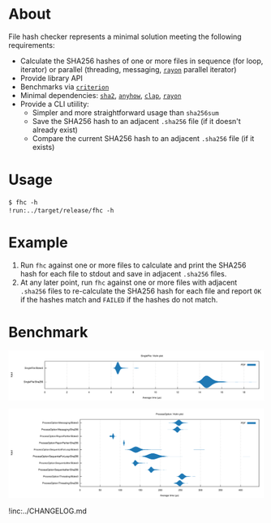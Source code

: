 # About

File hash checker represents a minimal solution meeting the following
requirements:

* Calculate the SHA256 hashes of one or more files in sequence (for loop,
  iterator) or parallel (threading, messaging, [`rayon`] parallel iterator)
* Provide library API
* Benchmarks via [`criterion`]
* Minimal dependencies: [`sha2`], [`anyhow`], [`clap`], [`rayon`]
* Provide a CLI utiility:
    * Simpler and more straightforward usage than `sha256sum`
    * Save the SHA256 hash to an adjacent `.sha256` file (if it doesn't already
      exist)
    * Compare the current SHA256 hash to an adjacent `.sha256` file (if it
      exists)

[`anyhow`]: https://crates.io/crates/anyhow
[`clap`]: https://crates.io/crates/clap
[`criterion`]: https://crates.io/crates/criterion
[`sha2`]: https://crates.io/crates/sha2
[`rayon`]: https://crates.io/crates/rayon

# Usage

```
$ fhc -h
!run:../target/release/fhc -h
```

# Example

1. Run `fhc` against one or more files to calculate and print the SHA256 hash
   for each file to stdout and save in adjacent `.sha256` files.
2. At any later point, run `fhc` against one or more files with adjacent
   `.sha256` files to re-calculate the SHA256 hash for each file and report `OK`
   if the hashes match and `FAILED` if the hashes do not match.

# Benchmark

![](violin1.svg)

![](violin2.svg)

!inc:../CHANGELOG.md


